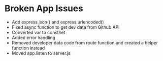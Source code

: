 # Broken App Issues
- Add express.json() and express.urlencoded()
- Fixed async function to get dev data from Github API
- Converted var to const/let
- Added error handling
- Removed developer data code from route function and created a helper      function instead
- Moved app.listen to server.js